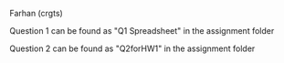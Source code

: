 Farhan (crgts)

Question 1 can be found as "Q1 Spreadsheet" in the assignment folder

Question 2 can be found as "Q2forHW1" in the assignment folder
